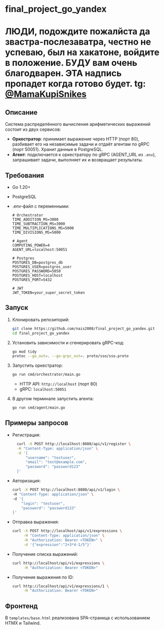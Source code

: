 # final_project_go_yandex

# ЛЮДИ, подождите пожалйста да звастра-послезаватра, честно не успеваю, был на хакатоне, войдите в положение. БУДУ вам очень благодварен. ЭТА надпись пропадет когда готово будет. tg: [@MamaKupiSnikes](https://t.me//MamaKupiSnikers)

## Описание

Система распределённого вычисления арифметических выражений состоит из двух сервисов:

* **Оркестратор**: принимает выражение через HTTP (порт 80), разбивает его на независимые задачи и отдаёт агентам по gRPC (порт 50051). Хранит данные в PostgreSQL.
* **Агент**: подключается к оркестратору по gRPC (AGENT\_URL из `.env`), запрашивает задачи, выполняет их и возвращает результаты.

## Требования

* Go 1.20+
* PostgreSQL
* .env-файл с переменными:

  ```dotenv
  # Orchestrator
  TIME_ADDITION_MS=3000
  TIME_SUBTRACTION_MS=3000
  TIME_MULTIPLICATIONS_MS=5000
  TIME_DIVISIONS_MS=5000

  # Agent
  COMPUTING_POWER=4
  AGENT_URL=localhost:50051

  # Postgres
  POSTGRES_DB=postgres_db
  POSTGRES_USER=postgres_user
  POSTGRES_PASSWORD=5050
  POSTGRES_HOST=localhost
  POSTGRES_PORT=5432

  # JWT
  JWT_TOKEN=your_super_secret_token
  ```

## Запуск

1. Клонировать репозиторий:

   ```bash
   git clone https://github.com/nais2008/final_project_go_yandex.git
   cd final_project_go_yandex
   ```

2. Установить зависимости и сгенерировать gRPC-код:

   ```bash
   go mod tidy
   protoc --go_out=. --go-grpc_out=. proto/sso/sso.proto
   ```

3. Запустить оркестратор:

   ```bash
   go run cmd/orchestrator/main.go
   ```

   * HTTP API: `http://localhost` (порт 80)
   * gRPC: `localhost:50051`
4. В другом терминале запустить агента:

   ```bash
   go run cmd/agent/main.go
   ```

## Примеры запросов

* Регистрация:

  ```bash
    curl -X POST http://localhost:8080/api/v1/register \
    -H "Content-Type: application/json" \
    -d '{
        "username": "testuser",
        "email": "test@example.com",
        "password": "password123"
    }'
  ```

* Авторизация:

  ```bash
  curl -X POST http://localhost:8080/api/v1/login \
  -H "Content-Type: application/json" \
  -d '{
      "login": "testuser",
      "password": "password123"
  }'
  ```

* Отправка выражения:

  ```bash
  curl -X POST http://localhost/api/v1/expressions \
       -H "Content-Type: application/json" \
       -H "Authorization: Bearer <TOKEN>" \
       -d '{"expression":"2+3*4-1/5"}'
  ```

* Получение списка выражений:

  ```bash
  curl http://localhost/api/v1/expressions \
       -H "Authorization: Bearer <TOKEN>"
  ```

* Получение выражения по ID:

  ```bash
  curl http://localhost/api/v1/expressions/1 \
       -H "Authorization: Bearer <TOKEN>"
  ```

## Фронтенд

В `templates/base.html` реализована SPA-страница с использованием HTMX и Tailwind.
